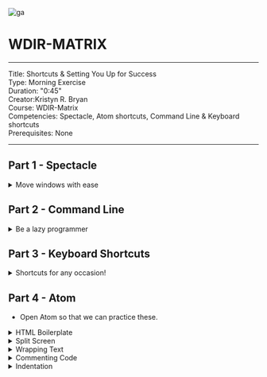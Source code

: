 ![ga](http://mobbook.generalassemb.ly/ga_cog.png)

# WDIR-MATRIX

---
Title: Shortcuts & Setting You Up for Success <br>
Type: Morning Exercise<br>
Duration: "0:45"<br>
Creator:Kristyn R. Bryan<br>
    Course: WDIR-Matrix<br>
Competencies: Spectacle, Atom shortcuts, Command Line & Keyboard shortcuts <br>
Prerequisites: None<br>

---

## Part 1 - Spectacle
<details><summary>Move windows with ease</summary>
- Spectacle helps you to move and resize your screens with the a few clicks on your keypad. You no longer have to waste time using your mouse to rearrange the size of the screen.
- Not only will this help to save you time, but it will help to add to the illusion that you are a bada$$ h4ck3r.
- Click on this link https://www.spectacleapp.com/ and download Spectacle.
- Once it's downloaded, you should have little glasses at the top, right of your screen.
- Click on these glasses and select `Preferences`.
    <details><summary>Your Spectacle Preferences should have these key shortcuts</summary>
    ![Spectacle Shortcuts](http://i.imgur.com/ewoNasQ.png)
    </details>
</details>

## Part 2 - Command Line

<details><summary>Be a lazy programmer</summary>
- You will find yourself having to re-run applications when testing your app or you will find yourself needing to retype certain lines over and over again. Be lazy! It will give you more energy for the important stuff.
- Open your terminal and let's try out a few of these.
    <details><summary>Command Line Shortcuts</summary>
    ![Command Line Shortcuts](http://i.imgur.com/Omz33nF.png)
    </details>
- Are you running the same command over and over again? Use the **up arrow** to show your previous commands. Hit **enter** to run them.

</details>

## Part 3 - Keyboard Shortcuts

<details><summary>Shortcuts for any occasion!</summary>
- Here are the shortcuts that you will use most often:
![keyboard shortcuts](http://i.imgur.com/DKCgCgM.png)

    <details><summary>More Mac Shortcuts</summary>
    https://support.apple.com/en-us/HT201236
    </details>

</details>

## Part 4 - Atom 
- Open Atom so that we can practice these.

<details><summary>HTML Boilerplate</summary>
 - Every HTML document needs the same basic tags. There's an easy way to do this in Atom. 
 - Type `HTML` and hit `tab`. The boilerplate will autocomplete.
</details>
   
<details><summary>Split Screen</summary>
- If you have more than one file that you'd like to look at, you can go up to `View` and then choose how you would like your panes to be displayed.
![Atom - Split Pane Dropdown](http://i.imgur.com/1tTgzLD.png)
![Atom - Split Pane](http://i.imgur.com/PESTf7r.png)
</details>
    
<details><summary>Wrapping Text</summary>
- You have a limited amount of visible space in your files, so if you want to wrap your text, you should **hightlight all of the text in the file** (remember our shortcuts: Command + A) and use `View`, `Toggle Soft Wrap`.
![Atom - Toggle Soft Wrap](http://i.imgur.com/fTCIk1O.png)
![Atom - Soft Wrap](http://i.imgur.com/pU911Al.png)
</details>
    
<details><summary>Commenting Code</summary>
- Whether you're in an HTML, CSS, or JavaScript file, if you want to comment out your code (have the program ignore some lines of code), you can use one command.
- `Command` + `/`
</details>

<details><summary>Indentation</summary>
- Code is indented to show parent/child relationships and emphasize hierarchy.
- When you have time, check out the [AirBnB style guide](https://github.com/airbnb/javascript)
- For now, let's ensure that your tabs are set currectly: Use soft tabs set to 2 spaces.
- Open Atom, go to Preferences, scroll down to ensure that tabs are set to 2.
- To make it easier to open our files, you can use the keyword `atom` in front of your files (or `atom .` to open all the files in the current folder). To do this, open Atom, click on Atom, and then click on Install Shell Commands. Restart your terminal.

    <details><summary>Tabs over spaces</summary>
    <a href="http://www.youtube.com/watch?feature=player_embedded&v=SsoOG6ZeyUI" target="_blank"><img src="http://img.youtube.com/vi/SsoOG6ZeyUI/0.jpg" alt="IMAGE ALT TEXT HERE" width="240" height="180" border="10" /></a>
    </details>
</details>
